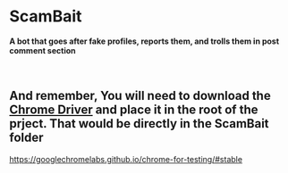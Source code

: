 # ScamBait
**A bot that goes after fake profiles, reports them, and trolls them in post comment section**

<br>

## And remember, You will need to download the [Chrome Driver](https://googlechromelabs.github.io/chrome-for-testing/#stable) and place it in the root of the prject. That would be directly in the ScamBait folder
https://googlechromelabs.github.io/chrome-for-testing/#stable

